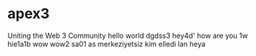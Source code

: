 # apex3
Uniting the Web 3 Community
hello world dgdss3
hey4d'
how are you
1w
hie1a1b
wow
wow2
sa01
as
merkeziyetsiz
kim elledi lan
heya
 
